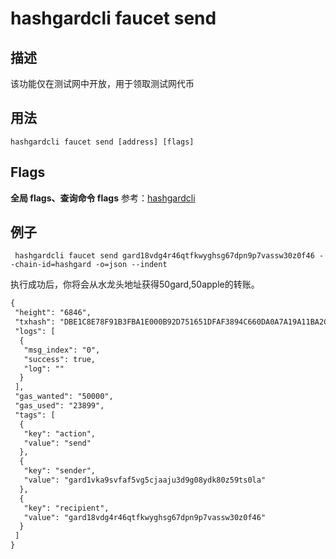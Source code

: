 # hashgardcli faucet send

## 描述

该功能仅在测试网中开放，用于领取测试网代币

## 用法

```
hashgardcli faucet send [address] [flags]
```

## Flags

 **全局 flags、查询命令 flags** 参考：[hashgardcli](../README.md)

## 例子

```shell
 hashgardcli faucet send gard18vdg4r46qtfkwyghsg67dpn9p7vassw30z0f46 --chain-id=hashgard -o=json --indent
```

执行成功后，你将会从水龙头地址获得50gard,50apple的转账。

```txt
{
 "height": "6846",
 "txhash": "DBE1C8E78F91B3FBA1E000B92D751651DFAF3894C660DA0A7A19A11BA2CE7A56",
 "logs": [
  {
   "msg_index": "0",
   "success": true,
   "log": ""
  }
 ],
 "gas_wanted": "50000",
 "gas_used": "23899",
 "tags": [
  {
   "key": "action",
   "value": "send"
  },
  {
   "key": "sender",
   "value": "gard1vka9svfaf5vg5cjaaju3d9g08ydk80z59ts0la"
  },
  {
   "key": "recipient",
   "value": "gard18vdg4r46qtfkwyghsg67dpn9p7vassw30z0f46"
  }
 ]
}
```
